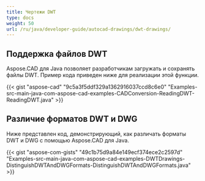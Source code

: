```yaml
---
title: Чертежи DWT
type: docs
weight: 50
url: /ru/java/developer-guide/autocad-drawings/dwt-drawings/
---
```


## **Поддержка файлов DWT**
Aspose.CAD для Java позволяет разработчикам загружать и сохранять файлы DWT. Пример кода приведен ниже для реализации этой функции.

{{< gist "aspose-cad" "9c5a3f5ddf329a1362916037ccd8c6e0" "Examples-src-main-java-com-aspose-cad-examples-CADConversion-ReadingDWT-ReadingDWT.java" >}}
## **Различие форматов DWT и DWG**
Ниже представлен код, демонстрирующий, как различать форматы DWT и DWG с помощью Aspose.CAD для Java.



{{< gist "aspose-com-gists" "49c1b75d9a84e149ecf374ece2c2597d" "Examples-src-main-java-com-aspose-cad-examples-DWTDrawings-DistinguishDWTAndDWGFormats-DistinguishDWTAndDWGFormats.java" >}}

